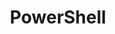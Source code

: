 ---
git: https://github.com/PowerShell/PowerShell
logohandle: microsoft_powershell
sort: powershell
title: PowerShell
twitter: https://x.com/PowerShell_Team
website: https://microsoft.com/powershell
wikipedia: https://en.wikipedia.org/wiki/PowerShell
---